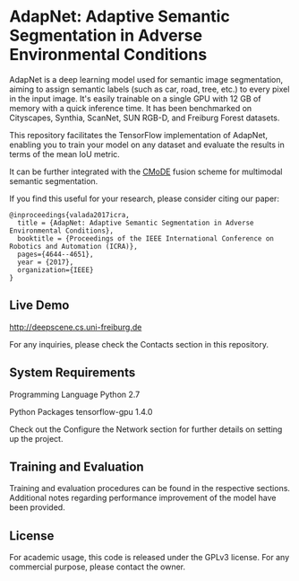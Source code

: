 # AdapNet:  Adaptive  Semantic  Segmentation in  Adverse  Environmental  Conditions
AdapNet is a deep learning model used for semantic image segmentation, aiming to assign semantic labels (such as car, road, tree, etc.) to every pixel in the input image. It's easily trainable on a single GPU with 12 GB of memory with a quick inference time. It has been benchmarked on Cityscapes, Synthia, ScanNet, SUN RGB-D, and Freiburg Forest datasets.

This repository facilitates the TensorFlow implementation of AdapNet, enabling you to train your model on any dataset and evaluate the results in terms of the mean IoU metric.

It can be further integrated with the [CMoDE](https://github.com/DeepSceneSeg/CMoDE) fusion scheme for multimodal semantic segmentation.

If you find this useful for your research, please consider citing our paper:
```
@inproceedings{valada2017icra,
  title = {AdapNet: Adaptive Semantic Segmentation in Adverse Environmental Conditions},
  booktitle = {Proceedings of the IEEE International Conference on Robotics and Automation (ICRA)},
  pages={4644--4651},
  year = {2017},
  organization={IEEE}
}
```

## Live Demo
http://deepscene.cs.uni-freiburg.de

For any inquiries, please check the Contacts section in this repository.

## System Requirements

Programming Language
Python 2.7

Python Packages
tensorflow-gpu 1.4.0

Check out the Configure the Network section for further details on setting up the project.

## Training and Evaluation
Training and evaluation procedures can be found in the respective sections. Additional notes regarding performance improvement of the model have been provided.

## License
For academic usage, this code is released under the GPLv3 license. For any commercial purpose, please contact the owner.
